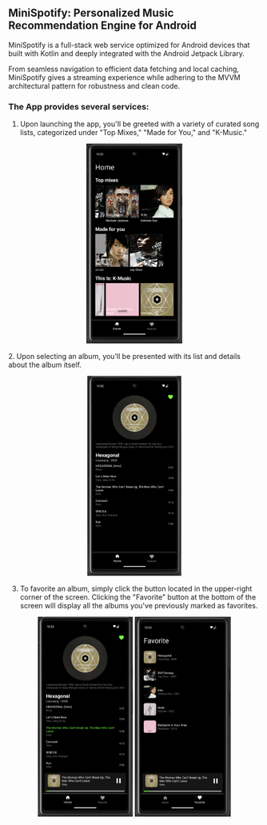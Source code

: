 ## MiniSpotify: Personalized Music Recommendation Engine for Android
MiniSpotify is a full-stack web service optimized for Android devices that built with Kotlin and deeply integrated with the Android Jetpack Library.

From seamless navigation to efficient data fetching and local caching, MiniSpotify gives a streaming experience while adhering to the MVVM architectural pattern for robustness and clean code.

### The App provides several services:

1. Upon launching the app, you'll be greeted with a variety of curated song lists, categorized under "Top Mixes," "Made for You," and "K-Music."
<p align="center">
  <img src="https://raw.githubusercontent.com/Tianren-Zhang/image/twitch/MiniSpotify/Screenshot%202023-09-14%20at%2010.32.36.png" width="auto" height="400">
</p>
2. Upon selecting an album, you'll be presented with its list and details about the album itself.
<p align="center">
  <img src="https://raw.githubusercontent.com/Tianren-Zhang/image/twitch/MiniSpotify/Screenshot%202023-09-14%20at%2010.32.56.png" width="auto" height="400">
</p>

3. To favorite an album, simply click the button located in the upper-right corner of the screen.
Clicking the "Favorite" button at the bottom of the screen will display all the albums you've previously marked as favorites.
   
<p align="center">
  <img src="https://raw.githubusercontent.com/Tianren-Zhang/image/twitch/MiniSpotify/Screenshot%202023-09-14%20at%2010.33.11.png" width="auto" height="400">
  <img src="https://raw.githubusercontent.com/Tianren-Zhang/image/twitch/MiniSpotify/Screenshot%202023-09-14%20at%2010.33.22.png" width="auto" height="400">
</p>